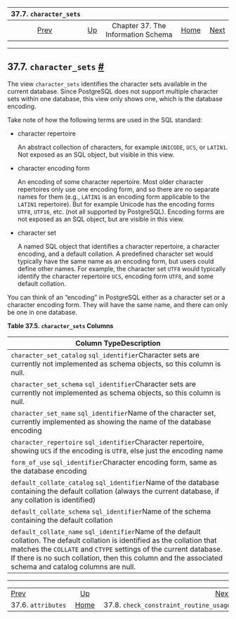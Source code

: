 <!--?xml version="1.0" encoding="UTF-8" standalone="no"?-->

|                 37.7. `character_sets`                 |                                                                    |                                    |                                                       |                                                                                                |
| :----------------------------------------------------: | :----------------------------------------------------------------- | :--------------------------------: | ----------------------------------------------------: | ---------------------------------------------------------------------------------------------: |
| [Prev](infoschema-attributes.html "37.6. attributes")  | [Up](information-schema.html "Chapter 37. The Information Schema") | Chapter 37. The Information Schema | [Home](index.html "PostgreSQL 17devel Documentation") |  [Next](infoschema-check-constraint-routine-usage.html "37.8. check_constraint_routine_usage") |

***

## 37.7. `character_sets` [#](#INFOSCHEMA-CHARACTER-SETS)

The view `character_sets` identifies the character sets available in the current database. Since PostgreSQL does not support multiple character sets within one database, this view only shows one, which is the database encoding.

Take note of how the following terms are used in the SQL standard:

* character repertoire

    An abstract collection of characters, for example `UNICODE`, `UCS`, or `LATIN1`. Not exposed as an SQL object, but visible in this view.

* character encoding form

    An encoding of some character repertoire. Most older character repertoires only use one encoding form, and so there are no separate names for them (e.g., `LATIN1` is an encoding form applicable to the `LATIN1` repertoire). But for example Unicode has the encoding forms `UTF8`, `UTF16`, etc. (not all supported by PostgreSQL). Encoding forms are not exposed as an SQL object, but are visible in this view.

* character set

    A named SQL object that identifies a character repertoire, a character encoding, and a default collation. A predefined character set would typically have the same name as an encoding form, but users could define other names. For example, the character set `UTF8` would typically identify the character repertoire `UCS`, encoding form `UTF8`, and some default collation.

You can think of an “encoding” in PostgreSQL either as a character set or a character encoding form. They will have the same name, and there can only be one in one database.

**Table 37.5. `character_sets` Columns**

| Column TypeDescription                                                                                                                                                                                                                                                                                      |
| ----------------------------------------------------------------------------------------------------------------------------------------------------------------------------------------------------------------------------------------------------------------------------------------------------------- |
| `character_set_catalog` `sql_identifier`Character sets are currently not implemented as schema objects, so this column is null.                                                                                                                                                                             |
| `character_set_schema` `sql_identifier`Character sets are currently not implemented as schema objects, so this column is null.                                                                                                                                                                              |
| `character_set_name` `sql_identifier`Name of the character set, currently implemented as showing the name of the database encoding                                                                                                                                                                          |
| `character_repertoire` `sql_identifier`Character repertoire, showing `UCS` if the encoding is `UTF8`, else just the encoding name                                                                                                                                                                           |
| `form_of_use` `sql_identifier`Character encoding form, same as the database encoding                                                                                                                                                                                                                        |
| `default_collate_catalog` `sql_identifier`Name of the database containing the default collation (always the current database, if any collation is identified)                                                                                                                                               |
| `default_collate_schema` `sql_identifier`Name of the schema containing the default collation                                                                                                                                                                                                                |
| `default_collate_name` `sql_identifier`Name of the default collation. The default collation is identified as the collation that matches the `COLLATE` and `CTYPE` settings of the current database. If there is no such collation, then this column and the associated schema and catalog columns are null. |

***

|                                                        |                                                                    |                                                                                                |
| :----------------------------------------------------- | :----------------------------------------------------------------: | ---------------------------------------------------------------------------------------------: |
| [Prev](infoschema-attributes.html "37.6. attributes")  | [Up](information-schema.html "Chapter 37. The Information Schema") |  [Next](infoschema-check-constraint-routine-usage.html "37.8. check_constraint_routine_usage") |
| 37.6. `attributes`                                     |        [Home](index.html "PostgreSQL 17devel Documentation")       |                                                         37.8. `check_constraint_routine_usage` |
